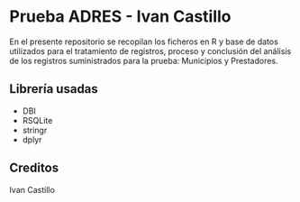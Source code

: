 # Prueba ADRES - Ivan Castillo
En el presente repositorio se recopilan los ficheros en R y base de datos utilizados para el tratamiento de registros, proceso y conclusión del análisis de los registros suministrados para la prueba: Municipios y Prestadores. 
## Librería usadas
- DBI
- RSQLite
- stringr
- dplyr
## Creditos
Ivan Castillo
